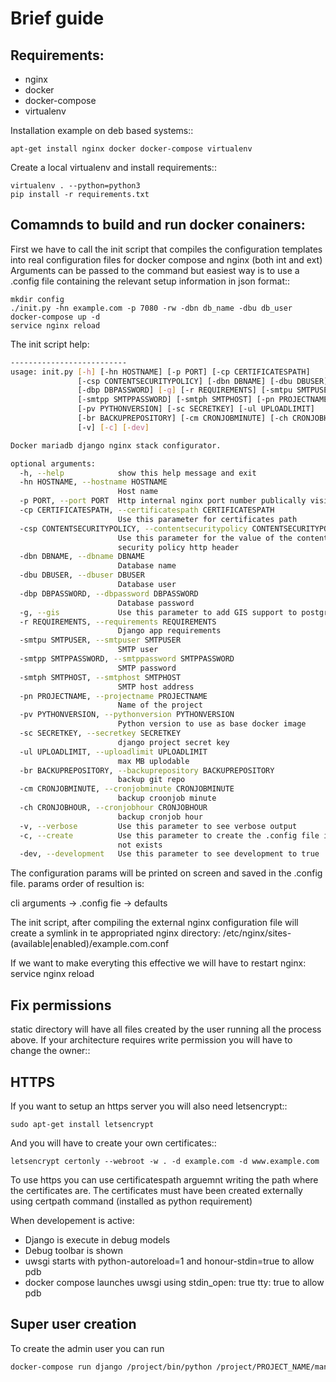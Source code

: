 Brief guide
===========

Requirements:
-------------

* nginx
* docker
* docker-compose
* virtualenv

Installation example on deb based systems::

    apt-get install nginx docker docker-compose virtualenv

Create a local virtualenv and install requirements::

    virtualenv . --python=python3
    pip install -r requirements.txt

Comamnds to build and run docker conainers:
------------------------------------------

First we have to call the init script that compiles the configuration templates
into real configuration files for docker compose and nginx (both int and ext)
Arguments can be passed to the command but easiest way is to use a .config file
containing the relevant setup information in json format::


    mkdir config
    ./init.py -hn example.com -p 7080 -rw -dbn db_name -dbu db_user
    docker-compose up -d
    service nginx reload

The init script help:

```bash
--------------------------
usage: init.py [-h] [-hn HOSTNAME] [-p PORT] [-cp CERTIFICATESPATH]
               [-csp CONTENTSECURITYPOLICY] [-dbn DBNAME] [-dbu DBUSER]
               [-dbp DBPASSWORD] [-g] [-r REQUIREMENTS] [-smtpu SMTPUSER]
               [-smtpp SMTPPASSWORD] [-smtph SMTPHOST] [-pn PROJECTNAME]
               [-pv PYTHONVERSION] [-sc SECRETKEY] [-ul UPLOADLIMIT]
               [-br BACKUPREPOSITORY] [-cm CRONJOBMINUTE] [-ch CRONJOBHOUR]
               [-v] [-c] [-dev]

Docker mariadb django nginx stack configurator.

optional arguments:
  -h, --help            show this help message and exit
  -hn HOSTNAME, --hostname HOSTNAME
                        Host name
  -p PORT, --port PORT  Http internal nginx port number publically visible
  -cp CERTIFICATESPATH, --certificatespath CERTIFICATESPATH
                        Use this parameter for certificates path
  -csp CONTENTSECURITYPOLICY, --contentsecuritypolicy CONTENTSECURITYPOLICY
                        Use this parameter for the value of the content
                        security policy http header
  -dbn DBNAME, --dbname DBNAME
                        Database name
  -dbu DBUSER, --dbuser DBUSER
                        Database user
  -dbp DBPASSWORD, --dbpassword DBPASSWORD
                        Database password
  -g, --gis             Use this parameter to add GIS support to postgres
  -r REQUIREMENTS, --requirements REQUIREMENTS
                        Django app requirements
  -smtpu SMTPUSER, --smtpuser SMTPUSER
                        SMTP user
  -smtpp SMTPPASSWORD, --smtppassword SMTPPASSWORD
                        SMTP password
  -smtph SMTPHOST, --smtphost SMTPHOST
                        SMTP host address
  -pn PROJECTNAME, --projectname PROJECTNAME
                        Name of the project
  -pv PYTHONVERSION, --pythonversion PYTHONVERSION
                        Python version to use as base docker image
  -sc SECRETKEY, --secretkey SECRETKEY
                        django project secret key
  -ul UPLOADLIMIT, --uploadlimit UPLOADLIMIT
                        max MB uplodable
  -br BACKUPREPOSITORY, --backuprepository BACKUPREPOSITORY
                        backup git repo
  -cm CRONJOBMINUTE, --cronjobminute CRONJOBMINUTE
                        backup croonjob minute
  -ch CRONJOBHOUR, --cronjobhour CRONJOBHOUR
                        backup cronjob hour
  -v, --verbose         Use this parameter to see verbose output
  -c, --create          Use this parameter to create the .config file if does
                        not exists
  -dev, --development   Use this parameter to see development to true
```

The configuration params will be printed on screen and saved in the .config file.
params order of resultion is:

cli arguments -> .config fie -> defaults

The init script, after compiling the external nginx configuration file will
create a symlink in te appropriated nginx directory:
/etc/nginx/sites-(available|enabled)/example.com.conf

If we want to make everyting this effective we will have to restart nginx:
service nginx reload

Fix permissions
---------------

static directory will have all files created by the user running all the process
above. If your architecture requires write permission you will have to change
the owner::

HTTPS
-----

If you want to setup an https server you will also need letsencrypt::

    sudo apt-get install letsencrypt

And you will have to create your own certificates::

    letsencrypt certonly --webroot -w . -d example.com -d www.example.com


To use https you can use certificatespath arguemnt writing the path where the
certificates are. The certificates must have been created externally
using certpath command (installed as python requirement)


When developement is active:

 * Django is execute in debug models
 * Debug toolbar is shown
 * uwsgi starts with python-autoreload=1 and honour-stdin=true to allow pdb
 * docker compose launches uwsgi using stdin_open: true tty: true to allow pdb

Super user creation
-------------------

To create the admin user you can run 

```bash
docker-compose run django /project/bin/python /project/PROJECT_NAME/manage.py createsuperuser
```
